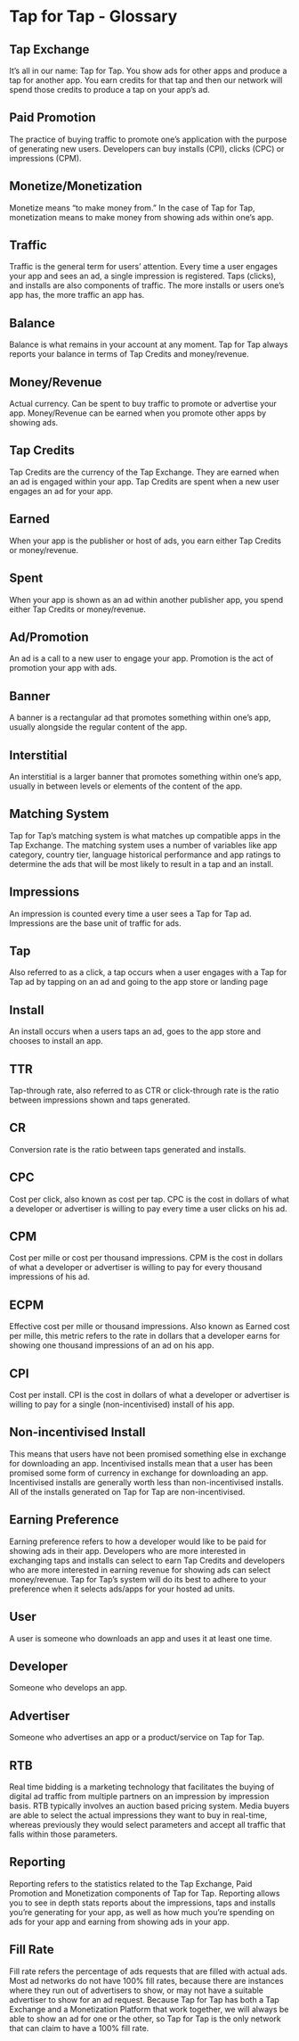 # Tap for Tap - Glossary

## Tap Exchange

It’s all in our name: Tap for Tap. You show ads for other apps and produce a tap for another app. You earn credits for that tap and then our network will spend those credits to produce a tap on your app’s ad. 

## Paid Promotion

The practice of buying traffic to promote one’s application with the purpose of generating new users. Developers can buy installs (CPI), clicks (CPC) or impressions (CPM).

## Monetize/Monetization

Monetize means “to make money from.” In the case of Tap for Tap, monetization means to make money from showing ads within one’s app.

## Traffic

Traffic is the general term for users’ attention. Every time a user engages your app and sees an ad, a single impression is registered. Taps (clicks), and installs are also components of traffic. The more installs or users one’s app has, the more traffic an app has.

## Balance

Balance is what remains in your account at any moment. Tap for Tap always reports your balance in terms of Tap Credits and money/revenue.

## Money/Revenue

Actual currency. Can be spent to buy traffic to promote or advertise your app. Money/Revenue can be earned when you promote other apps by showing ads.

## Tap Credits

Tap Credits are the currency of the Tap Exchange. They are earned when an ad is engaged within your app. Tap Credits are spent when a new user engages an ad for your app.

## Earned

When your app is the publisher or host of ads, you earn either Tap Credits or money/revenue.

## Spent

When your app is shown as an ad within another publisher app, you spend either Tap Credits or money/revenue.

## Ad/Promotion

An ad is a call to a new user to engage your app. Promotion is the act of promotion your app with ads.

## Banner

A banner is a rectangular ad that promotes something within one’s app, usually alongside the regular content of the app.

## Interstitial

An interstitial is a larger banner that promotes something within one’s app, usually in between levels or elements of the content of the app. 

## Matching System

Tap for Tap’s matching system is what matches up compatible apps in the Tap Exchange. The matching system uses a number of variables like app category, country tier, language historical performance and app ratings to determine the ads that will be most likely to result in a tap and an install.

## Impressions

An impression is counted every time a user sees a Tap for Tap ad. Impressions are the base unit of traffic for ads.

## Tap

Also referred to as a click, a tap occurs when a user engages with a Tap for Tap ad by tapping on an ad and going to the app store or landing page

## Install
An install occurs when a users taps an ad, goes to the app store and chooses to install an app.


## TTR

Tap-through rate, also referred to as CTR or click-through rate is the ratio between impressions shown and taps generated.

## CR

Conversion rate is the ratio between taps generated and installs. 

## CPC

Cost per click, also known as cost per tap. CPC is the cost in dollars of what a developer or advertiser is willing to pay every time a user clicks on his ad.

## CPM

Cost per mille or cost per thousand impressions. CPM is the cost in dollars of what a developer or advertiser is willing to pay for every thousand impressions of his ad.

## ECPM

Effective cost per mille or thousand impressions. Also known as Earned cost per mille, this metric refers to the rate in dollars that a developer earns for showing one thousand impressions of an ad on his app.

## CPI

Cost per install. CPI is the cost in dollars of what a developer or advertiser is willing to pay for a single (non-incentivised) install of his app.

## Non-incentivised Install

This means that users have not been promised something else in exchange for downloading an app. Incentivised installs mean that a user has been promised some form of currency in exchange for downloading an app. Incentivised installs are generally worth less than non-incentivised installs. All of the installs generated on Tap for Tap are non-incentivised.

## Earning Preference

Earning preference refers to how a developer would like to be paid for showing ads in their app. Developers who are more interested in exchanging taps and installs can select to earn Tap Credits and developers who are more interested in earning revenue for showing ads can select money/revenue. Tap for Tap’s system will do its best to adhere to your preference when it selects ads/apps for your hosted ad units.

## User

A user is someone who downloads an app and uses it at least one time.


## Developer

Someone who develops an app.

## Advertiser

Someone who advertises an app or a product/service on Tap for Tap.

## RTB

Real time bidding is a marketing technology that facilitates the buying of digital ad traffic from multiple partners on an impression by impression basis. RTB typically involves an auction based pricing system. Media buyers are able to select the actual impressions they want to buy in real-time, whereas previously they would select parameters and accept all traffic that falls within those parameters.

## Reporting

Reporting refers to the statistics related to the Tap Exchange, Paid Promotion and Monetization components of Tap for Tap. Reporting allows you to see in depth stats reports about the impressions, taps and installs you’re generating for your app, as well as how much you’re spending on ads for your app and earning from showing ads in your app.

## Fill Rate

Fill rate refers the percentage of ads requests that are filled with actual ads. Most ad networks do not have 100% fill rates, because there are instances where they run out of advertisers to show, or may not have a suitable advertiser to show for an ad request. Because Tap for Tap has both a Tap Exchange and a Monetization Platform that work together, we will always be able to show an ad for one or the other, so Tap for Tap is the only network that can claim to have a 100% fill rate.
